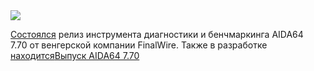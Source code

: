 <!--2025-07-13 04:21:43-->
<div class="yb">
  <div class="rss habr"><img src="https://habrastorage.org/getpro/habr/upload_files/6b7/3c6/fc7/6b73c6fc7e7b5565f9cb5b017514a7e9.png" /><p><a href="https://www.aida64.com/news/aida64-v770-vu1-turing-steelseries-zen6-wildcat-turin-bartlett" rel="noopener noreferrer nofollow">Состоялся</a> релиз инструмента диагностики и бенчмаркинга AIDA64 7.70&nbsp;от&nbsp;венгерской компании FinalWire. Также в&nbsp;разработке <a href="https://www.aida64.com/downloads" rel="noopener noreferrer nofollow">находится</a... <p class="titl"><a href="https://habr.com/ru/news/927210/?utm_source=habrahabr&utm_medium=rss&utm_campaign=927210">Выпуск AIDA64 7.70</a></p></div>
</div>
